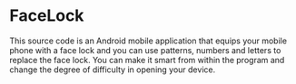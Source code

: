 # FaceLock
This source code is an Android mobile application that equips your mobile phone with a face lock and you can use patterns, numbers and letters to replace the face lock. You can make it smart from within the program and change the degree of difficulty in opening your device.

